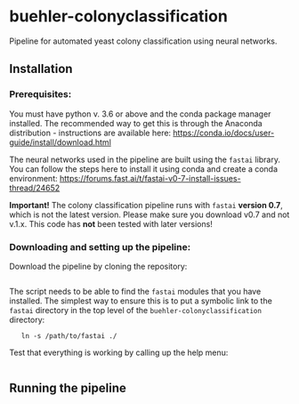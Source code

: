 # buehler-colonyclassification
Pipeline for automated yeast colony classification using neural networks.

## Installation

### Prerequisites:

You must have python v. 3.6 or above and the conda package manager installed. The recommended way to get this is through the Anaconda distribution - instructions are available here: https://conda.io/docs/user-guide/install/download.html

The neural networks used in the pipeline are built using the `fastai` library. You can follow the steps here to install it using conda and create a conda environment: https://forums.fast.ai/t/fastai-v0-7-install-issues-thread/24652

**Important!** The colony classification pipeline runs with `fastai` **version 0.7**, which is not the latest version. Please make sure you download v0.7 and not v.1.x. This code has **not** been tested with later versions!

### Downloading and setting up the pipeline:

Download the pipeline by cloning the repository:

```git clone https://github.com/fmi-basel/buehler-colonyclassification.git
```

The script needs to be able to find the `fastai` modules that you have installed. The simplest way to ensure this is to put a symbolic link to the `fastai` directory in the top level of the `buehler-colonyclassification` directory:

```cd buehler-colonyclassification
   ln -s /path/to/fastai ./ 
```

Test that everything is working by calling up the help menu:

```python integrated_segmentation_classification.py --help
```


## Running the pipeline


